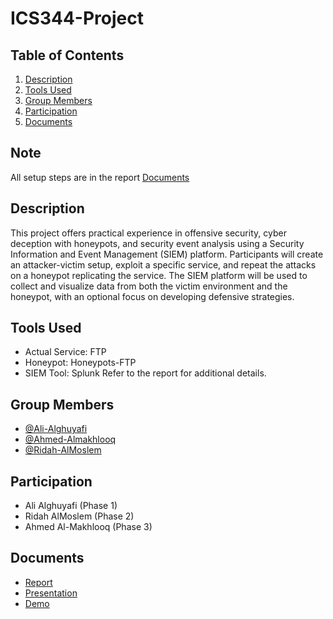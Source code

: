 # ICS344-Project

## Table of Contents
1. [Description](#description)
2. [Tools Used](#tools-used)
3. [Group Members](#group-members)
4. [Participation](#Participation)
5. [Documents](#documents)

## Note
All setup steps are in the report [Documents](#documents)

## Description
This project offers practical experience in offensive security, cyber deception with honeypots, and security event analysis using a Security Information and Event Management (SIEM) platform. Participants will create an attacker-victim setup, exploit a specific service, and repeat the attacks on a honeypot replicating the service. The SIEM platform will be used to collect and visualize data from both the victim environment and the honeypot, with an optional focus on developing defensive strategies.

## Tools Used
- Actual Service: FTP
- Honeypot: Honeypots-FTP
- SIEM Tool: Splunk
Refer to the report for additional details.

## Group Members
- [@Ali-Alghuyafi](https://github.com/Ghuryafi)
- [@Ahmed-Almakhlooq](https://github.com/Ahmed-T-A)
- [@Ridah-AlMoslem](https://github.com/Ridah-AlMoslem)

## Participation
- Ali Alghuyafi (Phase 1)
- Ridah AlMoslem (Phase 2)
- Ahmed Al-Makhlooq (Phase 3)

## Documents
- [Report](https://drive.google.com/file/d/1uR5t2GRBsP89aIb5SaYrK_U0FfGl-vTp/view?usp=drive_link)
- [Presentation](https://docs.google.com/presentation/d/12D3YZwZiw01OhjcOxzqOBB1OchOwcNvX/edit?usp=drive_link&ouid=111073176630183850209&rtpof=true&sd=true)
- [Demo](https://drive.google.com/file/d/1c67ElTNMJF6tyZakb0sKoEXZ1FS2-WyB/view?usp=drive_link)
